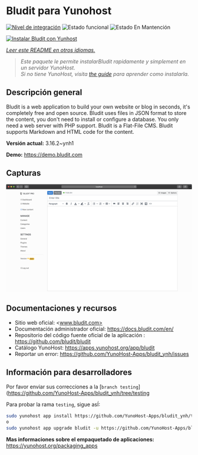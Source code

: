 <!--
Este archivo README esta generado automaticamente<https://github.com/YunoHost/apps/tree/master/tools/readme_generator>
No se debe editar a mano.
-->

# Bludit para Yunohost

[![Nivel de integración](https://dash.yunohost.org/integration/bludit.svg)](https://ci-apps.yunohost.org/ci/apps/bludit/) ![Estado funcional](https://ci-apps.yunohost.org/ci/badges/bludit.status.svg) ![Estado En Mantención](https://ci-apps.yunohost.org/ci/badges/bludit.maintain.svg)

[![Instalar Bludit con Yunhost](https://install-app.yunohost.org/install-with-yunohost.svg)](https://install-app.yunohost.org/?app=bludit)

*[Leer este README en otros idiomas.](./ALL_README.md)*

> *Este paquete le permite instalarBludit rapidamente y simplement en un servidor YunoHost.*  
> *Si no tiene YunoHost, visita [the guide](https://yunohost.org/install) para aprender como instalarla.*

## Descripción general

Bludit is a web application to build your own website or blog in seconds, it's completely free and open source. Bludit uses files in JSON format to store the content, you don't need to install or configure a database. You only need a web server with PHP support. Bludit is a Flat-File CMS. Bludit supports Markdown and HTML code for the content.

**Versión actual:** 3.16.2~ynh1

**Demo:** <https://demo.bludit.com>

## Capturas

![Captura de Bludit](./doc/screenshots/bludit_1_en.png)

## Documentaciones y recursos

- Sitio web oficial: <www.bludit.com>
- Documentación administrador oficial: <https://docs.bludit.com/en/>
- Repositorio del código fuente oficial de la aplicación : <https://github.com/bludit/bludit>
- Catálogo YunoHost: <https://apps.yunohost.org/app/bludit>
- Reportar un error: <https://github.com/YunoHost-Apps/bludit_ynh/issues>

## Información para desarrolladores

Por favor enviar sus correcciones a la [`branch testing`](https://github.com/YunoHost-Apps/bludit_ynh/tree/testing

Para probar la rama `testing`, sigue asÍ:

```bash
sudo yunohost app install https://github.com/YunoHost-Apps/bludit_ynh/tree/testing --debug
o
sudo yunohost app upgrade bludit -u https://github.com/YunoHost-Apps/bludit_ynh/tree/testing --debug
```

**Mas informaciones sobre el empaquetado de aplicaciones:** <https://yunohost.org/packaging_apps>
